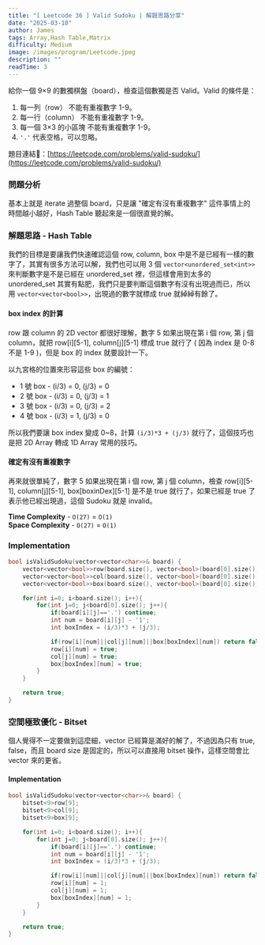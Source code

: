 ```yaml
---
title: "[ Leetcode 36 ] Valid Sudoku | 解題思路分享"
date: "2025-03-10"
author: James
tags: Array,Hash Table,Matrix
difficulty: Medium
image: /images/program/Leetcode.jpeg
description: ""
readTime: 3
---
```


給你一個 9×9 的數獨棋盤（board），檢查這個數獨是否 Valid。Valid 的條件是：

1. 每一列（row） 不能有重複數字 1-9。
2. 每一行（column） 不能有重複數字 1-9。
3. 每一個 3×3 的小區塊 不能有重複數字 1-9。
4. `'.'` 代表空格，可以忽略。

題目連結🔗：[https://leetcode.com/problems/valid-sudoku/](https://leetcode.com/problems/valid-sudoku/)

### **問題分析**

基本上就是 iterate 過整個 board，只是讓 "確定有沒有重複數字" 這件事情上的時間越小越好，Hash Table 聽起來是一個很直覺的解。

### **解題思路 - Hash Table**

我們的目標是要讓我們快速確認這個 row, column, box 中是不是已經有一樣的數字了，其實有很多方法可以解，我們也可以用 3 個 `vector<unordered_set<int>>` 來判斷數字是不是已經在 unordered_set 裡，但這樣會用到太多的 unordered_set 其實有點肥，我們只是要判斷這個數字有沒有出現過而已，所以用 `vector<vector<bool>>`，出現過的數字就標成 true 就綽綽有餘了。

#### **box index 的計算**

row 跟 column 的 2D vector 都很好理解，數字 5 如果出現在第 i 個 row, 第 j 個 column，就把 row[i][5-1], column[j][5-1] 標成 true 就行了 ( 因為 index 是 0-8 不是 1-9 )，但是 box 的 index 就要設計一下。

以九宮格的位置來形容這些 box 的編號：
- 1 號 box - (i/3) = 0, (j/3) = 0
- 2 號 box - (i/3) = 0, (j/3) = 1
- 3 號 box - (i/3) = 0, (j/3) = 2
- 4 號 box - (i/3) = 1, (j/3) = 0

所以我們要讓 box index 變成 0~8，計算 `(i/3)*3 + (j/3)` 就行了，這個技巧也是把 2D Array 轉成 1D Array 常用的技巧。

#### **確定有沒有重複數字**

再來就很單純了，數字 5 如果出現在第 i 個 row, 第 j 個 column，檢查 row[i][5-1], column[j][5-1], box[boxinDex][5-1] 是不是 true 就行了，如果已經是 true 了表示他已經出現過，這個 Sudoku 就是 invalid。

**Time Complexity** - `O(27)` = `O(1)`<br>
**Space Complexity** - `O(27)` = `O(1)`

### **Implementation**

```cpp
bool isValidSudoku(vector<vector<char>>& board) {
    vector<vector<bool>>row(board.size(), vector<bool>(board[0].size(), false));
    vector<vector<bool>>col(board.size(), vector<bool>(board[0].size(), false));
    vector<vector<bool>>box(board.size(), vector<bool>(board[0].size(), false));

    for(int i=0; i<board.size(); i++){
        for(int j=0; j<board[0].size(); j++){
            if(board[i][j]=='.') continue;
            int num = board[i][j] - '1';
            int boxIndex = (i/3)*3 + (j/3);

            if(row[i][num]||col[j][num]||box[boxIndex][num]) return false;
            row[i][num] = true;
            col[j][num] = true;
            box[boxIndex][num] = true;
        }
    }

    return true;
}
```

### **空間極致優化 - Bitset**

個人覺得不一定要做到這麼細，vector 已經算是滿好的解了，不過因為只有 true, false，而且 board size 是固定的，所以可以直接用 bitset 操作，這樣空間會比 vector 來的更省。

#### **Implementation**

```cpp
bool isValidSudoku(vector<vector<char>>& board) {
    bitset<9>row[9];
    bitset<9>col[9];
    bitset<9>box[9];

    for(int i=0; i<board.size(); i++){
        for(int j=0; j<board[0].size(); j++){
            if(board[i][j]=='.') continue;
            int num = board[i][j] - '1';
            int boxIndex = (i/3)*3 + (j/3);

            if(row[i][num]||col[j][num]||box[boxIndex][num]) return false;
            row[i][num] = 1;
            col[j][num] = 1;
            box[boxIndex][num] = 1;
        }
    }

    return true;
}
```